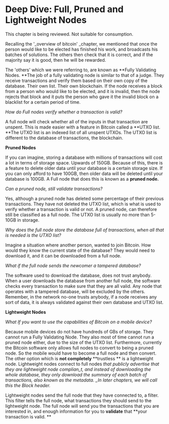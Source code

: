# Deep Dive: Full, Pruned and Lightweight Nodes

This chapter is being reviewed. Not suitable for consumption.

Recalling the '\_overview of bitcoin' \_chapter, we mentioned that once the person would like to be elected has finished his work, and broadcasts his batches of solutions. The others then check that it is correct, and if the majority say it is good, then he will be rewarded.

The 'others' which we were referring to, are known as **Fully Validating Nodes. **The job of a fully validating node is similar to that of a judge. They receive transactions and verify them based on their own copy of the database. Their own list. Their own blockchain. If the node receives a block from a person who would like to be elected, and it is invalid, then the node rejects that block and it puts the person who gave it the invalid block on a blacklist for a certain period of time.

_How do Full nodes verify whether a transaction is valid?_

A full node will check whether all of the inputs in that transaction are unspent. This is made easier with a feature in Bitcoin called a **UTXO list. **The UTXO list is an indexed list of all unspent UTXOs. The UTXO list is different to the database of transactions, the blockchain.

**Pruned Nodes**

If you can imagine, storing a database with millions of transactions will cost a lot in terms of storage space. Upwards of 150GB. Because of this, there is a feature to delete older data until your database is a certain storage size. If you can only afford to have 100GB, then older data will be deleted until your database is 100GB. A Full node that does this is known as a **pruned node.**

_Can a pruned node, still validate transactions?_

Yes, although a pruned node has deleted some percentage of their previous transactions. They have not deleted the UTXO list, which is what is used to verify whether a transaction is valid or not. A pruned node, can therefore still be classified as a full node. The UTXO list is usually no more than 5-10GB in storage.

_Why does the full node store the database full of transactions, when all that is needed is the UTXO list?_

Imagine a situation where another person, wanted to join Bitcoin. How would they know the current state of the database? They would need to download it, and it can be downloaded from a full node.

_What if the full node sends the newcomer a tampered database?_

The software used to download the database, does not trust anybody. When a user downloads the database from another full node, the software checks every transaction to make sure that they are all valid. Any node that operates with a tampered database, will be excluded by the others. Remember, in the network no-one trusts anybody, if a node receives any sort of data, it is always validated against their own database and UTXO list.

**Lightweight Nodes**

_What If you want to use the capabilities of Bitcoin on a mobile device?_

Because mobile devices do not have hundreds of GBs of storage. They cannot run a Fully Validating Node. They also most of time cannot run a pruned node either, due to the size of the UTXO list. Furthermore, currently the Bitcoin software only allows full nodes to convert to being a pruned node. So the mobile would have to become a full node and then convert. The other option which is **not completely** **trustless ** is a lightweight node. Lightweight nodes connect to full nodes _that publicly advertise that they are lightweight node complian\_t, and instead of downloading the whole database, they only download the summary of each batch of transactions, also known as the metadata. \_In later chapters, we will call this the Block header._

Lightweight nodes send the full node that they have connected to, a filter. This filter tells the full node, what transactions they should send to the lightweight node. The full node will send you the transactions that you are interested in, and enough information for you to **validate** that **your transaction is valid. **


